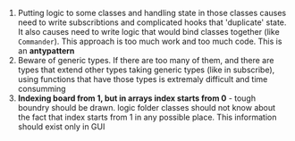 1. Putting logic to some classes and handling state in those classes causes need to write subscribtions and complicated hooks that 'duplicate' state. It also causes need to write logic that would bind classes together (like `Commander`). This approach is too much work and too much code. This is an **antypattern**
2. Beware of generic types. If there are too many of them, and there are types that extend other types taking generic types (like in subscribe), using functions that have those types is extremaly difficult and time consumming
3. **Indexing board from 1, but in arrays index starts from 0** - tough boundry should be drawn. logic folder classes should not know about the fact that index starts from 1 in any possible place. This information should exist only in GUI
